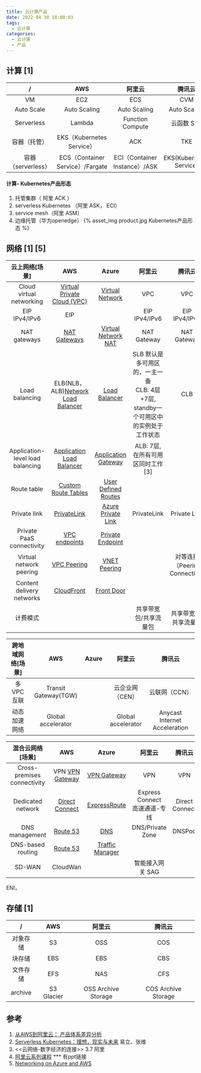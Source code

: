 ```yaml
---
title: 云计算产品
date: 2022-04-30 18:00:03
tags:
  - 云计算
categories:
  - 云计算  
  - 产品
---
```


<p></p>
<!-- more -->


## 计算 [1]
 /  | AWS | 阿里云 | 腾讯云
:-: | :-: | :-: | :-:
VM | EC2 | ECS | CVM
Auto Scale| Auto Scaling| Auto Scaling| Auto Scaling
Serverless | Lambda | Function Compute| 云函数 SCF
容器（托管）| EKS（Kubernetes Service） | ACK | TKE
容器（serverless）| ECS（Container Service）/Fargate | ECI（Container Instance）/ASK  | EKS(Kubernetes Service)


#### 计算- Kubernetes产品形态
1. 托管集群（ 阿里 ACK ）
2. serverless Kubernetes （阿里 ASK， ECI）
3. service mesh（阿里 ASM）
4. 边缘托管（华为openedge）
{% asset_img   product.jpg  Kubernetes产品形态  %}


## 网络 [1] [5]
云上网络[场景]  | AWS | Azure | 阿里云 | 腾讯云 
:-: | :-: | :-: | :-: | :-: 
Cloud virtual networking |[Virtual Private Cloud (VPC)](https://aws.amazon.com/vpc) |[Virtual Network](https://azure.microsoft.com/services/virtual-network) | VPC | VPC
EIP IPv4/IPv6 | EIP |  | EIP IPv4/IPv6 | EIP IPv4/IPv6
NAT gateways| [NAT Gateways](https://docs.aws.amazon.com/vpc/latest/userguide/vpc-nat-gateway.html) | [Virtual Network NAT](https://learn.microsoft.com/en-us/azure/virtual-network/nat-gateway/nat-overview) | NAT Gateway| NAT Gateway
Load balancing| ELB(NLB，ALB)[Network Load Balancer](https://docs.aws.amazon.com/elasticloadbalancing/latest/network/introduction.html) | [Load Balancer](https://azure.microsoft.com/services/load-balancer) | SLB 默认是多可用区的，一主一备<br> CLB: 4层+7层, standby一个可用区中的实例处于工作状态 <br>  | CLB
Application-level load balancing| [Application Load Balancer](https://docs.aws.amazon.com/elasticloadbalancing/latest/application/introduction.html) | [Application Gateway](https://azure.microsoft.com/services/application-gateway) | ALB: 7层,在所有可用区同时工作[3] | 
Route table| [Custom Route Tables](https://docs.aws.amazon.com/vpc/latest/userguide/VPC_Route_Tables.html) | [User Defined Routes](https://learn.microsoft.com/en-us/azure/virtual-network/virtual-networks-udr-overview) |  | 
Private link | [PrivateLink](https://aws.amazon.com/privatelink) | [Azure Private Link](https://azure.microsoft.com/services/private-link) | PrivateLink | Private Link
Private PaaS connectivity | [VPC endpoints](https://docs.aws.amazon.com/vpc/latest/privatelink/vpc-endpoints.html) | [Private Endpoint](https://learn.microsoft.com/en-us/azure/private-link/private-endpoint-overview) |  | 
Virtual network peering| [VPC Peering](https://docs.aws.amazon.com/vpc/latest/peering/what-is-vpc-peering.html) | [VNET Peering](https://azure.microsoft.com/resources/videos/virtual-network-vnet-peering) | |  对等连接（Peering Connection)
Content delivery networks| [CloudFront](https://aws.amazon.com/cloudfront) | [Front Door](https://azure.microsoft.com/services/frontdoor) |  | 
计费模式| | | 共享带宽包/共享流量包 | 共享带宽包/共享流量包


跨地域网络[场景]  | AWS | Azure | 阿里云 | 腾讯云 
:-: | :-: | :-: | :-: | :-: 
多VPC互联 | Transit Gateway(TGW) |  | 云企业网（CEN） | 云联网（CCN）
动态加速网络| Global accelerator |  | Global accelerator | Anycast Internet Acceleration


混合云网络[场景]  | AWS | Azure | 阿里云 | 腾讯云 
:-: | :-: | :-: | :-: | :-: 
Cross-premises connectivity | VPN [VPN Gateway](https://docs.aws.amazon.com/vpn/latest/s2svpn/VPC_VPN.html) | [VPN Gateway](https://learn.microsoft.com/en-us/azure/vpn-gateway/vpn-gateway-about-vpngateways) | VPN | VPN
Dedicated network| [Direct Connect](https://aws.amazon.com/directconnect) | [ExpressRoute](https://azure.microsoft.com/services/expressroute) | Express Connect<br>高速通道-专线 | Direct Connect
DNS management | [Route 53](https://aws.amazon.com/route53) | [DNS](https://azure.microsoft.com/services/dns/) | DNS/Private Zone| DNSPod
DNS-based routing | [Route 53](https://aws.amazon.com/route53) | [Traffic Manager](https://azure.microsoft.com/services/traffic-manager) | | 
SD-WAN | CloudWan |  | 智能接入网关 SAG |

ENI， 

## 存储 [1]
 /  | AWS | 阿里云 | 腾讯云 
:-: | :-: | :-: | :-:
对象存储| S3 | OSS | COS
块存储| EBS | EBS | CBS
文件存储| EFS | NAS| CFS
archive| S3 Glacier | OSS Archive Storage | COS Archive Storage



## 参考
1. [从AWS到阿里云： 产品体系差异分析](https://zhuanlan.zhihu.com/p/158035354)
2. [Serverless Kubernetes：理想，现实与未来](https://mp.weixin.qq.com/s/o_dPKP_6dL92Q4jiG4097A)  易立、张维
3. <<云网络-数字经济的连接>>  3.7 阿里
4. [阿里云系列课程](https://www.bilibili.com/video/BV1tD4y1977x?spm_id_from=333.1007.top_right_bar_window_history.content.click&vd_source=f6e8c1128f9f264c5ab8d9411a644036) *** 有ppt链接
5. [Networking on Azure and AWS](https://learn.microsoft.com/en-us/azure/architecture/aws-professional/networking)
